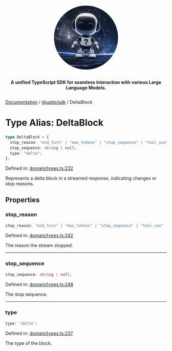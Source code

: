 <div style="display:flex; flex-direction:column; align-items:center;">
<p align="center">
  <img src="../UAITO.png" alt="UAITO Logo" width="200"/>
</p>

<p align="center">
  <strong>A unified TypeScript SDK for seamless interaction with various Large Language Models.</strong>
</p>
</div>

[Documentation](README.md) / [@uaito/sdk](@uaito.sdk.md) / DeltaBlock

# Type Alias: DeltaBlock

```ts
type DeltaBlock = {
  stop_reason: "end_turn" | "max_tokens" | "stop_sequence" | "tool_use" | null;
  stop_sequence: string | null;
  type: "delta";
};
```

Defined in: [domain/types.ts:232](https://github.com/elribonazo/uaito/blob/cfa7cf4d40b23c917d18a9623a67ba39385dca04/packages/sdk/src/domain/types.ts#L232)

Represents a delta block in a streamed response, indicating changes or stop reasons.

## Properties

### stop\_reason

```ts
stop_reason: "end_turn" | "max_tokens" | "stop_sequence" | "tool_use" | null;
```

Defined in: [domain/types.ts:242](https://github.com/elribonazo/uaito/blob/cfa7cf4d40b23c917d18a9623a67ba39385dca04/packages/sdk/src/domain/types.ts#L242)

The reason the stream stopped.

***

### stop\_sequence

```ts
stop_sequence: string | null;
```

Defined in: [domain/types.ts:248](https://github.com/elribonazo/uaito/blob/cfa7cf4d40b23c917d18a9623a67ba39385dca04/packages/sdk/src/domain/types.ts#L248)

The stop sequence.

***

### type

```ts
type: "delta";
```

Defined in: [domain/types.ts:237](https://github.com/elribonazo/uaito/blob/cfa7cf4d40b23c917d18a9623a67ba39385dca04/packages/sdk/src/domain/types.ts#L237)

The type of the block.
